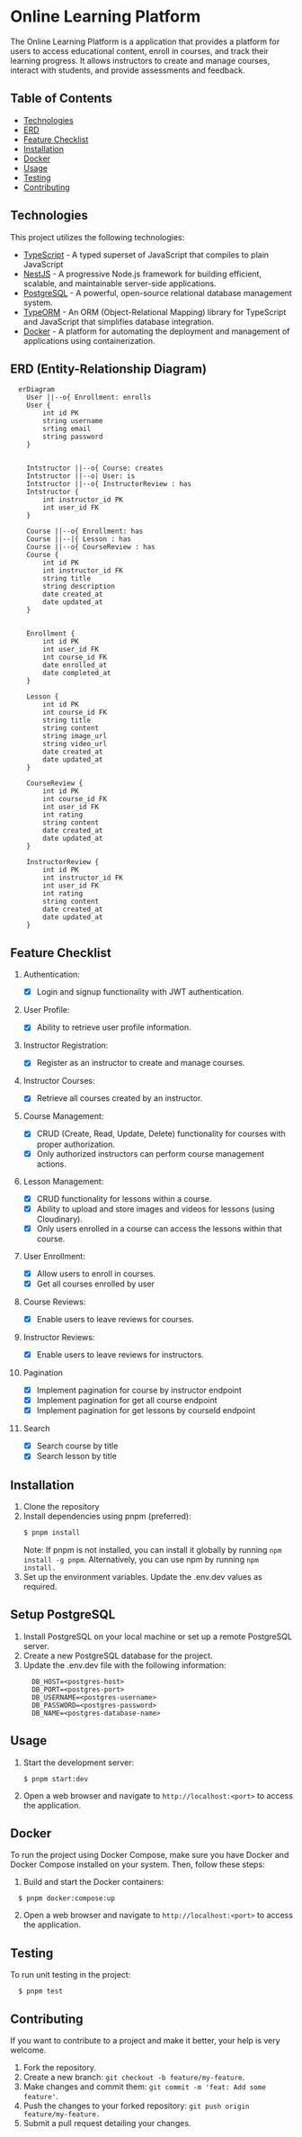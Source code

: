 # Online Learning Platform

The Online Learning Platform is a application that provides a platform for users to access educational content, enroll in courses, and track their learning progress. It allows instructors to create and manage courses, interact with students, and provide assessments and feedback.

## Table of Contents

- [Technologies](#technologies)
- [ERD](#erd-entity-relationship-diagram)
- [Feature Checklist](#feature-checklist)
- [Installation](#installation)
- [Docker](#docker)
- [Usage](#usage)
- [Testing](#testing)
- [Contributing](#contributing)

## Technologies

This project utilizes the following technologies:

- [TypeScript](https://https://www.typescriptlang.org) - A typed superset of JavaScript that compiles to plain JavaScript
- [NestJS](https://nestjs.com) - A progressive Node.js framework for building efficient, scalable, and maintainable server-side applications.
- [PostgreSQL](https://www.postgresql.org/) - A powerful, open-source relational database management system.
- [TypeORM](https://typeorm.io/) - An ORM (Object-Relational Mapping) library for TypeScript and JavaScript that simplifies database integration.
- [Docker](https://www.docker.com/) - A platform for automating the deployment and management of applications using containerization.

## ERD (Entity-Relationship Diagram)

```mermaid
  erDiagram
    User ||--o{ Enrollment: enrolls
    User {
        int id PK
        string username
        srting email
        string password
    }


    Intstructor ||--o{ Course: creates
    Intstructor ||--o| User: is
    Intstructor ||--o{ InstructorReview : has
    Intstructor {
        int instructor_id PK
        int user_id FK
    }

    Course ||--o{ Enrollment: has
    Course ||--|{ Lesson : has
    Course ||--o{ CourseReview : has
    Course {
        int id PK
        int instructor_id FK
        string title
        string description
        date created_at
        date updated_at
    }


    Enrollment {
        int id PK
        int user_id FK
        int course_id FK
        date enrolled_at
        date completed_at
    }

    Lesson {
        int id PK
        int course_id FK
        string title
        string content
        string image_url
        string video_url
        date created_at
        date updated_at
    }

    CourseReview {
        int id PK
        int course_id FK
        int user_id FK
        int rating
        string content
        date created_at
        date updated_at
    }

    InstructorReview {
        int id PK
        int instructor_id FK
        int user_id FK
        int rating
        string content
        date created_at
        date updated_at
    }
```

## Feature Checklist

1.  Authentication:

    - [x] Login and signup functionality with JWT authentication.

2.  User Profile:

    - [x] Ability to retrieve user profile information.

3.  Instructor Registration:

    - [x] Register as an instructor to create and manage courses.

4.  Instructor Courses:

    - [x] Retrieve all courses created by an instructor.

5.  Course Management:

    - [x] CRUD (Create, Read, Update, Delete) functionality for courses with proper authorization.
    - [x] Only authorized instructors can perform course management actions.

6.  Lesson Management:

    - [x] CRUD functionality for lessons within a course.
    - [x] Ability to upload and store images and videos for lessons (using Cloudinary).
    - [x] Only users enrolled in a course can access the lessons within that course.

7.  User Enrollment:

    - [x] Allow users to enroll in courses.
    - [x] Get all courses enrolled by user

8.  Course Reviews:

    - [x] Enable users to leave reviews for courses.

9.  Instructor Reviews:

    - [x] Enable users to leave reviews for instructors.

10. Pagination

    - [x] Implement pagination for course by instructor endpoint
    - [x] Implement pagination for get all course endpoint
    - [x] Implement pagination for get lessons by courseId endpoint

11. Search
    - [x] Search course by title
    - [x] Search lesson by title

## Installation

1. Clone the repository
2. Install dependencies using pnpm (preferred):
   ```bash
   $ pnpm install
   ```
   Note: If pnpm is not installed, you can install it globally by running `npm install -g pnpm`. Alternatively, you can use npm by running `npm install.`
3. Set up the environment variables. Update the .env.dev values as required.

## Setup PostgreSQL

1. Install PostgreSQL on your local machine or set up a remote PostgreSQL server.
2. Create a new PostgreSQL database for the project.
3. Update the .env.dev file with the following information:
   ```
     DB_HOST=<postgres-host>
     DB_PORT=<postgres-port>
     DB_USERNAME=<postgres-username>
     DB_PASSWORD=<postgres-password>
     DB_NAME=<postgres-database-name>
   ```

## Usage

1. Start the development server:

   ```
   $ pnpm start:dev
   ```

2. Open a web browser and navigate to `http://localhost:<port>` to access the application.

## Docker

To run the project using Docker Compose, make sure you have Docker and Docker Compose installed on your system. Then, follow these steps:

1. Build and start the Docker containers:

```
  $ pnpm docker:compose:up
```

2. Open a web browser and navigate to `http://localhost:<port>` to access the application.

## Testing

To run unit testing in the project:

```
  $ pnpm test
```

## Contributing

If you want to contribute to a project and make it better, your help is very welcome.

1. Fork the repository.
2. Create a new branch: `git checkout -b feature/my-feature`.
3. Make changes and commit them: `git commit -m 'feat: Add some feature'`.
4. Push the changes to your forked repository: `git push origin feature/my-feature.`
5. Submit a pull request detailing your changes.
